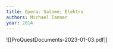 ```yaml
---
title: Opera: Salome; Elektra
authors: Michael Tanner
year: 2014
---
```


![[ProQuestDocuments-2023-01-03.pdf]]